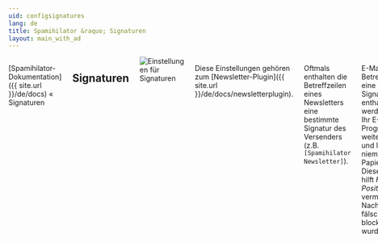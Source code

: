 ```yaml
---
uid: configsignatures
lang: de
title: Spamihilator &raquo; Signaturen
layout: main_with_ad
---
```


<div class="row">
<div class="twelve columns" markdown="1">

[Spamihilator-Dokumentation]({{ site.url }}/de/docs) &laquo; Signaturen

## Signaturen

<img src="{{ site.url }}/images/docs/de/configsignatures_de.png" alt="Einstellungen für Signaturen" class="docs-screenshot">

Diese Einstellungen gehören zum [Newsletter-Plugin]({{ site.url }}/de/docs/newsletterplugin).

Oftmals enthalten die Betreffzeilen eines Newsletters eine bestimmte Signatur des Versenders (z.B. `[Spamihilator Newsletter]`).

E-Mails, deren Betreffzeilen eine solche Signatur enthalten, werden direkt an Ihr E-Mail-Programm weitergeleitet und landen niemals im Papierkorb. Diese Methode hilft _False-Positives_ zu vermeiden, d.h. Nachrichten, die fälschlicherweise blockiert wurden.

Klicken Sie auf "**Neu**", um eine neue Signatur anzulegen.

Natürlich können Sie existierende Signaturen auch löschen. Klicken Sie auf einen Eintrag in der Liste und wählen Sie "**Löschen**".

</div>
</div>
